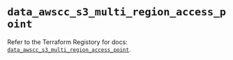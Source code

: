 # `data_awscc_s3_multi_region_access_point`

Refer to the Terraform Registory for docs: [`data_awscc_s3_multi_region_access_point`](https://registry.terraform.io/providers/hashicorp/awscc/0.70.0/docs/data-sources/s3_multi_region_access_point).
